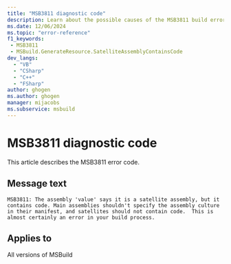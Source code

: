 ```yaml
---
title: "MSB3811 diagnostic code"
description: Learn about the possible causes of the MSB3811 build error, and get troubleshooting tips.
ms.date: 12/06/2024
ms.topic: "error-reference"
f1_keywords:
 - MSB3811
 - MSBuild.GenerateResource.SatelliteAssemblyContainsCode
dev_langs:
  - "VB"
  - "CSharp"
  - "C++"
  - "FSharp"
author: ghogen
ms.author: ghogen
manager: mijacobs
ms.subservice: msbuild
---
```


# MSB3811 diagnostic code

<!-- :::ErrorDefinitionDescription::: -->
<!-- :::editable-content name="introDescription"::: -->
This article describes the MSB3811 error code.
<!-- :::editable-content-end::: -->

## Message text

`MSB3811: The assembly 'value' says it is a satellite assembly, but it contains code. Main assemblies shouldn't specify the assembly culture in their manifest, and satellites should not contain code.  This is almost certainly an error in your build process.`

<!-- :::editable-content name="postOutputDescription"::: -->
<!--
{StrBegin="MSB3811: "}
-->
<!-- :::editable-content-end::: -->
<!-- :::ErrorDefinitionDescription-end::: -->

## Applies to

All versions of MSBuild
